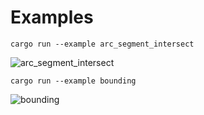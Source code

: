 # Examples

```
cargo run --example arc_segment_intersect
```
![](https://raw.githubusercontent.com/radevgit/basegeom/refs/heads/main/examples/img/arc_segment_intersect.png "arc_segment_intersect")
```
cargo run --example bounding
```
![](https://raw.githubusercontent.com/radevgit/basegeom/refs/heads/main/examples/img/bounding.png "bounding")